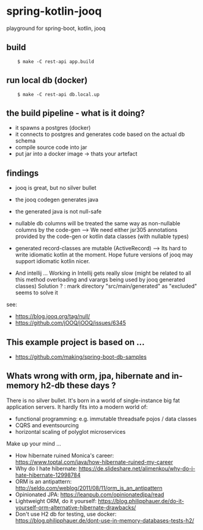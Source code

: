 # spring-kotlin-jooq
playground for spring-boot, kotlin, jooq

## build

```
    $ make -C rest-api app.build

```

## run local db (docker)

```
    $ make -C rest-api db.local.up

```


## the build pipeline - what is it doing?

- it spawns a postgres (docker)
- it connects to postgres and generates code based on the actual db schema
- compile source code into jar
- put jar into a docker image -> thats your artefact


## findings

- jooq is great, but no silver bullet
- the jooq codegen generates java
- the generated java is not null-safe
- nullable db columns will be treated the same way as non-nullable columns by the code-gen
--> We need either jsr305 annotations provided by the code-gen or kotlin data classes (with nullable types)

- generated record-classes are mutable (ActiveRecord)
--> Its hard to write idiomatic kotlin at the moment. Hope future versions of jooq may support idiomatic kotlin nicer.

- And intellij ... 
    Working in Intellij gets really slow (might be related to all this method overloading and varargs being used by jooq generated classes)
    Solution ? : mark directory "src/main/generated" as "excluded" seems to solve it

see: 
- https://blog.jooq.org/tag/null/
- https://github.com/jOOQ/jOOQ/issues/6345



## This example project is based on ...
- https://github.com/making/spring-boot-db-samples

## Whats wrong with orm, jpa, hibernate and in-memory h2-db these days ?

There is no silver bullet. 
It's born in a world of single-instance big fat application servers.
It hardly fits into a modern world of:

- functional programming: e.g. immutable threadsafe pojos / data classes 
- CQRS and eventsourcing
- horizontal scaling of polyglot microservices

Make up your mind ...

- How hibernate ruined Monica's career: https://www.toptal.com/java/how-hibernate-ruined-my-career
- Why do I hate hibernate: https://de.slideshare.net/alimenkou/why-do-i-hate-hibernate-12998784
- ORM is an antipattern: http://seldo.com/weblog/2011/08/11/orm_is_an_antipattern
- Opinionated JPA: https://leanpub.com/opinionatedjpa/read
- Lightweight ORM, do it yourself: https://blog.philipphauer.de/do-it-yourself-orm-alternative-hibernate-drawbacks/
- Don't use H2 db for testing, use docker: https://blog.philipphauer.de/dont-use-in-memory-databases-tests-h2/

